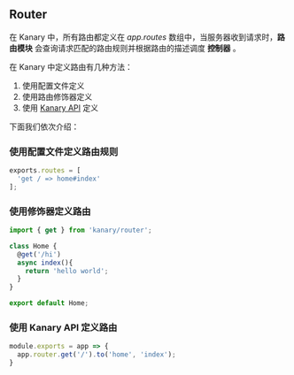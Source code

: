 ## Router

在 Kanary 中，所有路由都定义在 *app.routes* 数组中，当服务器收到请求时，**路由模块** 会查询请求匹配的路由规则并根据路由的描述调度 **控制器** 。

在 Kanary 中定义路由有几种方法：

1. 使用配置文件定义
2. 使用路由修饰器定义
3. 使用 [Kanary API](./API.md)  定义

下面我们依次介绍：

### 使用配置文件定义路由规则

```js
exports.routes = [
  'get / => home#index'
];
```

### 使用修饰器定义路由

```js
import { get } from 'kanary/router';

class Home {
  @get('/hi')
  async index(){
    return 'hello world';
  }
}

export default Home;
```
### 使用 Kanary API 定义路由

```js
module.exports = app => {
  app.router.get('/').to('home', 'index');
}
```